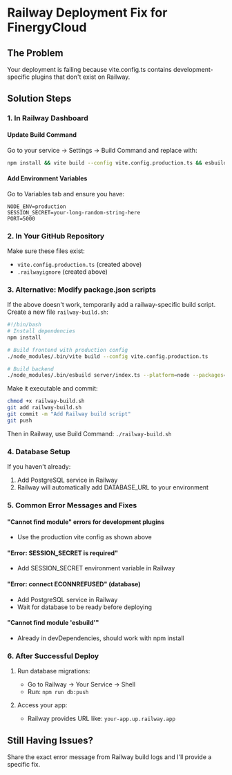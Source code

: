# Railway Deployment Fix for FinergyCloud

## The Problem
Your deployment is failing because vite.config.ts contains development-specific plugins that don't exist on Railway.

## Solution Steps

### 1. In Railway Dashboard

#### Update Build Command
Go to your service → Settings → Build Command and replace with:
```bash
npm install && vite build --config vite.config.production.ts && esbuild server/index.ts --platform=node --packages=external --bundle --format=esm --outdir=dist
```

#### Add Environment Variables
Go to Variables tab and ensure you have:
```
NODE_ENV=production
SESSION_SECRET=your-long-random-string-here
PORT=5000
```

### 2. In Your GitHub Repository

Make sure these files exist:
- `vite.config.production.ts` (created above)
- `.railwayignore` (created above)

### 3. Alternative: Modify package.json scripts

If the above doesn't work, temporarily add a railway-specific build script. Create a new file `railway-build.sh`:

```bash
#!/bin/bash
# Install dependencies
npm install

# Build frontend with production config
./node_modules/.bin/vite build --config vite.config.production.ts

# Build backend
./node_modules/.bin/esbuild server/index.ts --platform=node --packages=external --bundle --format=esm --outdir=dist
```

Make it executable and commit:
```bash
chmod +x railway-build.sh
git add railway-build.sh
git commit -m "Add Railway build script"
git push
```

Then in Railway, use Build Command: `./railway-build.sh`

### 4. Database Setup

If you haven't already:
1. Add PostgreSQL service in Railway
2. Railway will automatically add DATABASE_URL to your environment

### 5. Common Error Messages and Fixes

#### "Cannot find module" errors for development plugins
- Use the production vite config as shown above

#### "Error: SESSION_SECRET is required"
- Add SESSION_SECRET environment variable in Railway

#### "Error: connect ECONNREFUSED" (database)
- Add PostgreSQL service in Railway
- Wait for database to be ready before deploying

#### "Cannot find module 'esbuild'"
- Already in devDependencies, should work with npm install

### 6. After Successful Deploy

1. Run database migrations:
   - Go to Railway → Your Service → Shell
   - Run: `npm run db:push`

2. Access your app:
   - Railway provides URL like: `your-app.up.railway.app`

## Still Having Issues?

Share the exact error message from Railway build logs and I'll provide a specific fix.